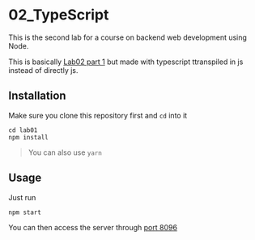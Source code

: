 # 02_TypeScript
This is the second lab for a course on backend web development using Node.

This is basically [Lab02 part 1](/lab02-part1) but made with typescript ttranspiled in js instead of directly js.


## Installation
Make sure you clone this repository first and `cd` into it
```
cd lab01
npm install
```
> You can also use `yarn`

## Usage
Just run
```
npm start
```
You can then access the server through [port 8096](http://127.0.0.1:8096/)
